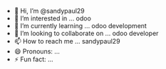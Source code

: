 - 👋 Hi, I’m @sandypaul29
- 👀 I’m interested in ... odoo
- 🌱 I’m currently learning ... odoo development
- 💞️ I’m looking to collaborate on ... odoo developer
- 📫 How to reach me ... sandypaul29
- 😄 Pronouns: ...
- ⚡ Fun fact: ...

<!---
sandypaul29/sandypaul29 is a ✨ special ✨ repository because its `README.md` (this file) appears on your GitHub profile.
You can click the Preview link to take a look at your changes.
--->
